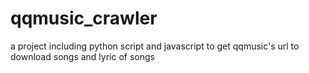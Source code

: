 # qqmusic_crawler
a project including python script and javascript to get qqmusic's url to download songs and lyric of songs
